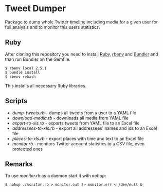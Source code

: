 # Tweet Dumper

Package to dump whole Twitter timeline including media for a given user
for full analysis and to monitor this users statistics.

## Ruby

After cloning this repository you need to install
[Ruby](https://www.ruby-lang.org/), [rbenv](http://rbenv.org/)
and [Bundler](http://bundler.io/) and than run Bundler on the Gemfile:

    $ rbenv local 2.5.1
    $ bundle install
    $ rbenv rehash

This installs all necessary Ruby libraries.

## Scripts

* *dump-tweets.rb* - dumps all tweets from a user to a YAML file
* *download-media.rb* - downloads all media from YAML file
* *export-to-xls.rb* - exports tweets from YAML file to an Excel file
* *addressees-to-xls.rb* - export all addressees' names and ids to an Excel file
* *places-to-xls.rb* - export places with time and text to an Excel file
* *monitor.rb* - monitors Twitter account statistics to a CSV file, even protected ones

## Remarks

To use *monitor.rb* as a daemon start it with *nohup*:

    $ nohup ./monitor.rb > monitor.out 2> monitor.err < /dev/null &
